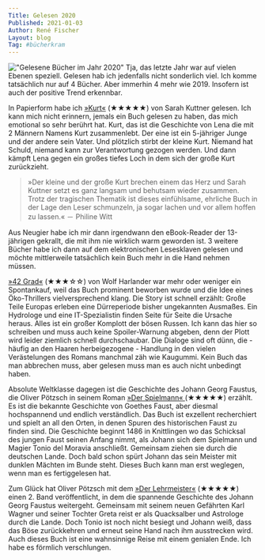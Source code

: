 ```yaml
---
Title: Gelesen 2020
Published: 2021-01-03
Author: René Fischer
Layout: blog
Tag: #bücherkram
---
```

!["Gelesene Bücher im Jahr 2020"](2021-01-03-18-23-12.jpg)
Tja, das letzte Jahr war auf vielen Ebenen speziell. Gelesen hab ich jedenfalls nicht sonderlich viel. Ich komme tatsächlich nur auf 4 Bücher. Aber immerhin 4 mehr wie 2019. Insofern ist auch der positive Trend erkennbar.

In Papierform habe ich [»Kurt«](https://www.thalia.de/shop/home/artikeldetails/ID146325008.html) (★★★★★) von Sarah Kuttner gelesen. Ich kann mich nicht erinnern, jemals ein Buch gelesen zu haben, das mich emotional so sehr berührt hat. Kurt, das ist die Geschichte von Lena die mit 2 Männern Namens Kurt zusammenlebt. Der eine ist ein 5-jähriger Junge und der andere sein Vater. Und plötzlich stirbt der kleine Kurt. Niemand hat Schuld, niemand kann zur Verantwortung gezogen werden. Und dann kämpft Lena gegen ein großes tiefes Loch in dem sich der große Kurt zurückzieht.

> »Der kleine und der große Kurt brechen einem das Herz und Sarah Kuttner setzt es ganz langsam und behutsam wieder zusammen. Trotz der tragischen Thematik ist dieses einfühlsame, ehrliche Buch in der Lage den Leser schmunzeln, ja sogar lachen und vor allem hoffen zu lassen.« － Philine Witt

Aus Neugier habe ich mir dann irgendwann den eBook-Reader der 13-jährigen gekrallt, die mit ihm nie wirklich warm geworden ist. 3 weitere Bücher habe ich dann auf dem elektronischen Lesesklaven gelesen und möchte mittlerweile tatsächlich kein Buch mehr in die Hand nehmen müssen.

[»42 Grad«](https://www.thalia.de/shop/home/artikeldetails/ID146266852.html) (★★★☆☆) von Wolf Harlander war mehr oder weniger ein Spontankauf, weil das Buch prominent beworben wurde und die Idee eines Öko-Thrillers vielversprechend klang. Die Story ist schnell erzählt: Große Teile Europas erleben eine Dürreperiode bisher ungekannten Ausmaßes. Ein Hydrologe und eine IT-Spezialistin finden Seite für Seite die Ursache heraus. Alles ist ein großer Komplott der bösen Russen. Ich kann das hier so schreiben und muss auch keine Spoiler-Warnung abgeben, denn der Plott wird leider ziemlich schnell durchschaubar. Die Dialoge sind oft dünn, die - häufig an den Haaren herbeigezogene - Handlung in den vielen Verästelungen des Romans manchmal zäh wie Kaugummi. Kein Buch das man abbrechen muss, aber gelesen muss man es auch nicht unbedingt haben.

Absolute Weltklasse dagegen ist die Geschichte des Johann Georg Faustus, die Oliver Pötzsch in seinem Roman [»Der Spielmann« ](https://www.thalia.de/shop/home/artikeldetails/ID143201060.html) (★★★★★)  erzählt. Es ist die bekannte Geschichte von Goethes Faust, aber diesmal hochspannend und endlich verständlich. Das Buch ist exzellent recherchiert und spielt an all den Orten, in denen Spuren des historischen Faust zu finden sind. Die Geschichte beginnt 1486 in Knittlingen wo das Schicksal des jungen Faust seinen Anfang nimmt, als Johann sich dem Spielmann und Magier Tonio del Moravia anschließt. Gemeinsam ziehen sie durch die deutschen Lande. Doch bald schon spürt Johann das sein Meister mit dunklen Mächten im Bunde steht. Dieses Buch kann man erst weglegen, wenn man es fertiggelesen hat.

Zum Glück hat Oliver Pötzsch mit dem [»Der Lehrmeister«](https://www.thalia.de/shop/home/artikeldetails/ID120158318.html) (★★★★★) einen 2. Band veröffentlicht, in dem die spannende Geschichte des Johann Georg Faustus weitergeht. Gemeinsam mit seinem neuen Gefährten Karl Wagner und seiner Tochter Greta reist er als Quacksalber und Astrologe durch die Lande. Doch Tonio ist noch nicht besiegt und Johann weiß, dass das Böse zurückkehren und erneut seine Hand nach ihm ausstrecken wird. Auch dieses Buch ist eine wahnsinnige Reise mit einem genialen Ende. Ich habe es förmlich verschlungen.
